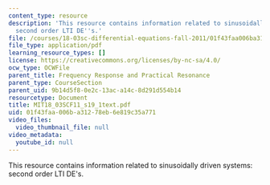 ```yaml
---
content_type: resource
description: 'This resource contains information related to sinusoidally driven systems:
  second order LTI DE''s.'
file: /courses/18-03sc-differential-equations-fall-2011/01f43faa006ba31278eb6e819c35a771_MIT18_03SCF11_s19_1text.pdf
file_type: application/pdf
learning_resource_types: []
license: https://creativecommons.org/licenses/by-nc-sa/4.0/
ocw_type: OCWFile
parent_title: Frequency Response and Practical Resonance
parent_type: CourseSection
parent_uid: 9b14d5f8-0e2c-13ac-a14c-8d291d554b14
resourcetype: Document
title: MIT18_03SCF11_s19_1text.pdf
uid: 01f43faa-006b-a312-78eb-6e819c35a771
video_files:
  video_thumbnail_file: null
video_metadata:
  youtube_id: null
---
```

This resource contains information related to sinusoidally driven systems: second order LTI DE's.